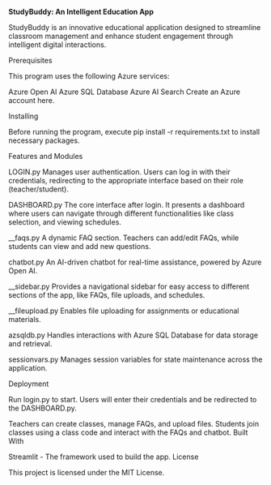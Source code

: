 **StudyBuddy: An Intelligent Education App**

StudyBuddy is an innovative educational application designed to streamline classroom management and enhance student engagement through intelligent digital interactions.

Prerequisites

This program uses the following Azure services:

Azure Open AI
Azure SQL Database
Azure AI Search
Create an Azure account here.

Installing

Before running the program, execute pip install -r requirements.txt to install necessary packages.

Features and Modules

LOGIN.py
Manages user authentication. Users can log in with their credentials, redirecting to the appropriate interface based on their role (teacher/student).

DASHBOARD.py
The core interface after login. It presents a dashboard where users can navigate through different functionalities like class selection, and viewing schedules.

__faqs.py
A dynamic FAQ section. Teachers can add/edit FAQs, while students can view and add new questions.

chatbot.py
An AI-driven chatbot for real-time assistance, powered by Azure Open AI.

__sidebar.py
Provides a navigational sidebar for easy access to different sections of the app, like FAQs, file uploads, and schedules.

__fileupload.py
Enables file uploading for assignments or educational materials.

azsqldb.py
Handles interactions with Azure SQL Database for data storage and retrieval.

sessionvars.py
Manages session variables for state maintenance across the application.

Deployment

Run login.py to start. Users will enter their credentials and be redirected to the DASHBOARD.py.

Teachers can create classes, manage FAQs, and upload files.
Students join classes using a class code and interact with the FAQs and chatbot.
Built With

Streamlit - The framework used to build the app.
License

This project is licensed under the MIT License.
